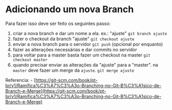 # Adicionando um nova Branch

Para fazer isso deve ser feito os seguintes passo:

1. criar a nova branch e dar um nome a ela. ex.: "ajuste" ``git branch ajuste``
2. fazer o checkout da branch "ajuste" ``git checkout ajuste``
3. enviar a nova branch para o servidor ``git push`` (opcional por enquanto)
4. fazer as alterações necessárias e dar commits no servidor
5. para voltar para a master basta fazer um checkout na master ``git checkout master``
6. quando precisar enviar as alterações da "ajuste" para a "master". na ``master`` deve fazer um merge da ``ajuste``. ``git merge ajuste``

Referencia: - [https://git-scm.com/book/pt-br/v1/Ramifica%C3%A7%C3%A3o-Branching-no-Git-B%C3%A1sico-de-Branch-e-Merge](https://git-scm.com/book/pt-br/v1/Ramifica%C3%A7%C3%A3o-Branching-no-Git-B%C3%A1sico-de-Branch-e-Merge)